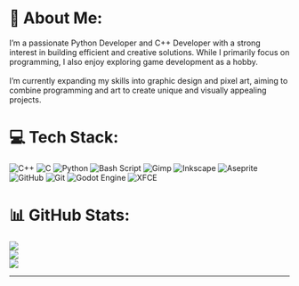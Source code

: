 # 💫 About Me:
I’m a passionate Python Developer and C++ Developer with a strong interest in building efficient and creative solutions. While I primarily focus on programming, I also enjoy exploring game development as a hobby.<br><br>I’m currently expanding my skills into graphic design and pixel art, aiming to combine programming and art to create unique and visually appealing projects.


# 💻 Tech Stack:
![C++](https://img.shields.io/badge/c++-%2300599C.svg?style=for-the-badge&logo=c%2B%2B&logoColor=white) ![C](https://img.shields.io/badge/c-%2300599C.svg?style=for-the-badge&logo=c&logoColor=white) ![Python](https://img.shields.io/badge/python-3670A0?style=for-the-badge&logo=python&logoColor=ffdd54) ![Bash Script](https://img.shields.io/badge/bash_script-%23121011.svg?style=for-the-badge&logo=gnu-bash&logoColor=white) ![Gimp](https://img.shields.io/badge/Gimp-657D8B?style=for-the-badge&logo=gimp&logoColor=FFFFFF) ![Inkscape](https://img.shields.io/badge/Inkscape-e0e0e0?style=for-the-badge&logo=inkscape&logoColor=080A13) ![Aseprite](https://img.shields.io/badge/Aseprite-FFFFFF?style=for-the-badge&logo=Aseprite&logoColor=#7D929E) ![GitHub](https://img.shields.io/badge/github-%23121011.svg?style=for-the-badge&logo=github&logoColor=white) ![Git](https://img.shields.io/badge/git-%23F05033.svg?style=for-the-badge&logo=git&logoColor=white) ![Godot Engine](https://img.shields.io/badge/GODOT-%23FFFFFF.svg?style=for-the-badge&logo=godot-engine) ![XFCE](https://img.shields.io/badge/XFCE-%232284F2.svg?style=for-the-badge&logo=xfce&logoColor=white)
# 📊 GitHub Stats:
![](https://github-readme-stats.vercel.app/api?username=peanutbutte-r&theme=dark&hide_border=false&include_all_commits=false&count_private=false)<br/>
![](https://nirzak-streak-stats.vercel.app/?user=peanutbutte-r&theme=dark&hide_border=false)<br/>
![](https://github-readme-stats.vercel.app/api/top-langs/?username=peanutbutte-r&theme=dark&hide_border=false&include_all_commits=false&count_private=false&layout=compact)

---
